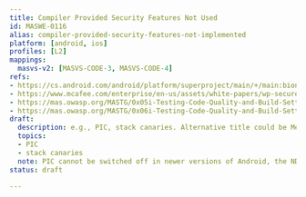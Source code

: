 ```yaml
---
title: Compiler Provided Security Features Not Used
id: MASWE-0116
alias: compiler-provided-security-features-not-implemented
platform: [android, ios]
profiles: [L2]
mappings:
  masvs-v2: [MASVS-CODE-3, MASVS-CODE-4]
refs:
- https://cs.android.com/android/platform/superproject/main/+/main:bionic/linker/linker_main.cpp;l=397?q=linker_main&ss=android%2Fplatform%2Fsuperproject%2Fmain
- https://www.mcafee.com/enterprise/en-us/assets/white-papers/wp-secure-coding-android-applications.pdf
- https://mas.owasp.org/MASTG/0x05i-Testing-Code-Quality-and-Build-Settings/#binary-protection-mechanisms
- https://mas.owasp.org/MASTG/0x06i-Testing-Code-Quality-and-Build-Settings/#binary-protection-mechanisms
draft:
  description: e.g., PIC, stack canaries. Alternative title could be Memory Anti-Exploitation Mechanisms Not Implemented
  topics:
  - PIC
  - stack canaries
  note: PIC cannot be switched off in newer versions of Android, the NDK does not link against such libraries anymore [source](https://cs.android.com/android/platform/superproject/main/+/main:bionic/linker/linker_main.cpp;l=397?q=linker_main&ss=android%2Fplatform%2Fsuperproject%2Fmain). 
status: draft

---
```


